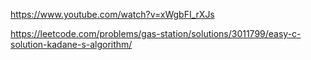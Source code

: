 https://www.youtube.com/watch?v=xWgbFI_rXJs


https://leetcode.com/problems/gas-station/solutions/3011799/easy-c-solution-kadane-s-algorithm/

